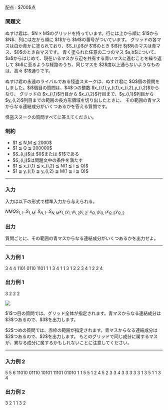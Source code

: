 
<div>

<span>

<span>

<p>
配点 : $700$点
</p>

<div>

<section>

### **問題文**

<p>
ぬすけ君は、$N × M$のグリッドを持っています。行には上から順に $1$から $N$、列には左から順に $1$から $M$の番号がついています。
グリッドの各マスは白か青かに塗られており、$S_{i,j}$が $1$のとき $i$行 $j$列のマスは青マス、$0$のとき白マスです。
青く塗られた任意の二つのマス $a,b$について、$a$からはじめて、現在いるマスから辺を共有する青いマスに進むことを繰り返して
$b$に至るような経路のうち、同じマスを $2$度以上通らないようなものは、高々 $1$通りです。
</p>

<p>
ぬすけ君の永遠のライバルである怪盗スヌークは、ぬすけ君に $Q$個の質問をしました。$i$個目の質問は、$4$つの整数 $x_{i,1},y_{i,1},x_{i,2},y_{i,2}$からなり、
グリッドの $x_{i,1}$行目から $x_{i,2}$行目まで、$y_{i,1}$列目から $y_{i,2}$列目までの範囲の長方形領域を切り出したときに、
その範囲の青マスからなる連結成分がいくつあるかを答える質問です。
</p>

<p>
怪盗スヌークの質問すべてに答えてください。
</p>

</section>

</div>

<div>

<section>

### **制約**

<ul>

<li>
$1 ≦ N,M ≦ 2000$
</li>

<li>
$1 ≦ Q ≦ 200000$
</li>

<li>
$S_{i,j}$は $0$または $1$である
</li>

<li>
$S_{i,j}$は問題文中の条件を満たす
</li>

<li>
$1 ≦ x_{i,1} ≦ x_{i,2} ≦ N(1 ≦ i ≦ Q)$
</li>

<li>
$1 ≦ y_{i,1} ≦ y_{i,2} ≦ M(1 ≦ i ≦ Q)$
</li>

</ul>

</section>

</div>

---

<div>

<div>

<section>

### **入力**

<p>
入力は以下の形式で標準入力から与えられる。
</p>

<div>

$N$$M$$Q$$S_{1,1}$..$S_{1,M}$:
$S_{N,1}$..$S_{N,M}$$x_{1,1}$$y_{i,1}$$x_{i,2}$$y_{i,2}$:
$x_{Q,1}$$y_{Q,1}$$x_{Q,2}$$y_{Q,2}$
</div>

</section>

</div>

<div>

<section>

### **出力**

<p>
質問ごとに、その範囲の青マスからなる連結成分がいくつあるかを出力せよ。
</p>

</section>

</div>

</div>

---

<div>

<section>

### **入力例 1**

<div>

3 4 4
1101
0110
1101
1 1 3 4
1 1 3 1
2 2 3 4
1 2 2 4

</div>

</section>

</div>

<div>

<section>

### **出力例 1**

<div>

3
2
2
2

</div>

<p>

<img src="https://atcoder.jp/img/agc015/7aa4a2252f50a19fc18e0cec01368a2a.png">

</img>

</p>

<p>
$1$つ目の質問では、グリッド全体が指定されます。青マスからなる連結成分は $3$つあるので、$3$を出力します。
</p>

<p>
$2$つめの質問では、赤枠の範囲が指定されます。青マスからなる連結成分は $2$つあるので、$2$を出力します。
もとのグリッドで同じ成分に属するマスが、異なる成分に属するかもしれないことに注意してください。
</p>

</section>

</div>

---

<div>

<section>

### **入力例 2**

<div>

5 5 6
11010
01110
10101
11101
01010
1 1 5 5
1 2 4 5
2 3 3 4
3 3 3 3
3 1 3 5
1 1 3 4

</div>

</section>

</div>

<div>

<section>

### **出力例 2**

<div>

3
2
1
1
3
2

</div>

</section>

</div>

</span>

</span>

</div>
